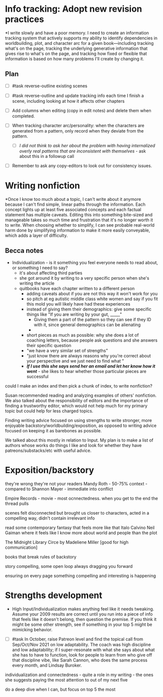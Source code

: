 
# Info tracking: Adopt new revision practices
*I write slowly and have a poor memory. I need to create an information tracking system that actively supports my ability to identify dependencies in worldbuilding, plot, and character arc for a given book—including tracking what's on the page, tracking the underlying generative information that gives rise to what's on the page, and tracking how fixed or flexible that information is based on how many problems I'll create by changing it.

## Plan
- [ ] #task reverse-outline existing scenes
- [ ] #task reverse-outline and update tracking info each time I finish a scene, including looking at how it affects other chapters
- [ ] Add columns when editing (copy in edit notes) and delete them when completed. 
- [ ] When tracking character arc/personality: when the characters are generated from a pattern, only record when they deviate from the pattern. 
	- [ ] *I did not think to ask her about the problem with having internalized overly real patterns that are inconsistent with themselves* - ask about this in a followup call
- [ ] Remember to ask any copy-editors to look out for consistency issues. 



# Writing nonfiction
*Once I know too much about a topic, I can't write about it anymore because I can't find simple, linear paths through the information. Each concept lights up at least five associated concepts and each factual statement has multiple caveats. Editing this into something bite-sized and manageable takes so much time and frustration that it's no longer worth it to write. When choosing whether to simplify, I can see probable real-world harm done by simplifying information to make it more easily conveyable, which adds a layer of difficulty. 



## Becca notes
* Individualization - is it something you feel everyone needs to read about, or something I need to say? 
	* it's about affecting third parties
	* she got around it by writing to a very specific person when she's writing the article
	* quitbooks have each chapter written to a different person
		* adding caveats about if you are not this way it won't work for you
		* so pitch at eg autistic middle class white women and say if you fit this mold you will likely have had these experiences
		* instead of giving them their demographics: give some specific things like "If you are writing by your gut, _____" 
			* Giving them a part of the pattern so they can see if they ID with it, since general demographics can be alienating
			* 
		* short pieces as much as possible: why she does a lot of coaching letters, because people ask questions and she answers their specific question
		* "we have a very similar set of strengths"
		* "just know there are always reasons why you're correct about your perspective and we just need to find what "
		* ***If I use this she says send her an email and let her know how it went*** - she likes to hear whether those particular pieces are successful

could I make an index and then pick a chunk of index, to write nonfiction?



Susan recommended reading and analyzing examples of others' nonfiction. We also talked about the responsibility of editors and the importance of finding a trustworthy editor, which would not help much for my primary topic but could help for less charged topics. 

Finding writing advice focused on using strengths to write stronger, more enjoyable backstory/worldbuilding/exposition, as opposed to writing advice focused on keeping it as barebones as possible. 

We talked about this mostly in relation to Input. My plan is to make a list of authors whose works do things I like and look for whether they have patreons/substacks/etc with useful advice. 


# Exposition/backstory
they're wrong
they're not your readers
Mandy Roth - 50-75% context - compared to Shannon Mayer - immediate into conflict

Empire Records - movie - most ocnnectedness. when you get to the end the thread pulls

scenes felt disconnected but brought us closer to characters, acted in a compelling way, didn't contain irrelevant info

read some contemporary fantasy that feels more like that
Italo Calvino
Neil Gaiman
where it feels like I know more about world and people than the plot

The Midnight Library
Circe by Madeliene Miller [good for high communication]

books that break rules of backstory

story compelling, some open loop always dragging you forward

ensuring on every page something compelling and interesting is happening





# Strengths development
* High Input/Individualization makes anything feel like it needs tweaking. Assume your 2009 results are correct until you run into a piece of info that feels like it doesn't belong, then question the premise. If you think it might be some other strength, see if something in your top 5 might be mimicking behavior. 
- [ ] #task In October, raise Patreon level and find the topical call from Sep/Oct/Nov 2021 on low adaptability. The coach was high discipline and low adaptability; if I super-resonate with what she says about what she has to have to function, look for people to learn from who give off that discipline vibe, like Sarah Cannon, who does the same process every month, and Lindsay Buroker.

individualization and connectedness - quite a role in my writing - the ones she suggests paying the most attention to out of my next five

do a deep dive when I can, but focus on top 5 the most 

